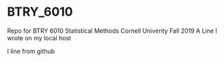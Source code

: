 # BTRY_6010
Repo for BTRY 6010 Statistical Methods Cornell Univerity Fall 2019
A Line I wrote on my local host

I line from github
